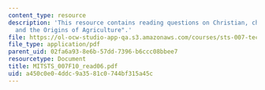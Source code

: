 ```yaml
---
content_type: resource
description: 'This resource contains reading questions on Christian, chapter 8: "Intensification
  and the Origins of Agriculture".'
file: https://ol-ocw-studio-app-qa.s3.amazonaws.com/courses/sts-007-technology-in-history-fall-2010/a450c0e04ddc9a3581c0744bf315a45c_MITSTS_007F10_read06.pdf
file_type: application/pdf
parent_uid: 02fa6a93-8e6b-57dd-7396-b6ccc08bbee7
resourcetype: Document
title: MITSTS_007F10_read06.pdf
uid: a450c0e0-4ddc-9a35-81c0-744bf315a45c
---
```

